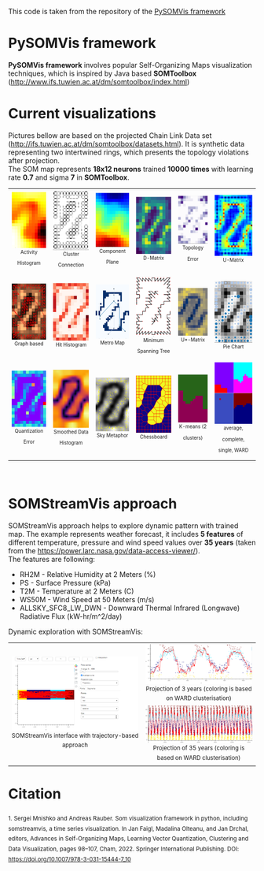 This code is taken from the repository of the [PySOMVis framework](https://github.com/smnishko/PySOMVis)

# PySOMVis framework

**PySOMVis framework** involves popular Self-Organizing Maps visualization techniques, which is inspired by Java based **SOMToolbox** (http://www.ifs.tuwien.ac.at/dm/somtoolbox/index.html)
# Current visualizations 
Pictures bellow are based on the projected Chain Link Data set (http://ifs.tuwien.ac.at/dm/somtoolbox/datasets.html). It is synthetic data representing two intertwined rings, which presents the topology violations after projection.
</br> The SOM map represents **18x12 neurons** trained **10000 times** with learning rate **0.7** and sigma **7** in **SOMToolbox**.
<p align="center"></p>
<table align="center">
<tbody align="center">
  <tr align="center">
    <td align="center"><img src="PySOMVis/pics/git/activhist.png" width=100/></br><sup><sup>Activity Histogram</sup></sup></td>
    <td align="center"><img src="PySOMVis/pics/git/clustercon.png" width=100/></br><sup><sup>Cluster Connection</sup></sup></td>
    <td align="center"><img src="PySOMVis/pics/git/compplane.png" width=100/></br><sup><sup>Component Plane</sup></sup></td>
    <td align="center"><img src="PySOMVis/pics/git/dmatrix.png" width=100/></br><sup><sup>D-Matrix</sup></sup></td>
    <td align="center"><img src="PySOMVis/pics/git/toperror.png" width=100/></br><sup><sup>Topology Error</sup></sup></td>
    <td align="center"><img src="PySOMVis/pics/git/Umatrix.png" width=100/></br><sup><sup>U-Matrix</sup></sup></td>
  </tr>
  <tr align="center">
    <td align="center"><img src="PySOMVis/pics/git/graphbased.png" width=100/></br><sup><sup>Graph based</sup></sup></td>
    <td align="center"><img src="PySOMVis/pics/git/hithist.png" width=100/></br><sup><sup>Hit Histogram</sup></sup></td>
    <td align="center"><img src="PySOMVis/pics/git/metromap.png" width=100/></br><sup><sup>Metro Map</sup></sup></td>
    <td align="center"><img src="PySOMVis/pics/git/minimspantree.png" width=100/></br><sup><sup>Minimum Spanning Tree</sup></sup></td>
    <td align="center"><img src="PySOMVis/pics/git/Ustarmatrix.png" width=100/></br><sup><sup>U*-Matrix</sup></sup></td>
    <td align="center"><img src="PySOMVis/pics/git/piechart.png" width=100/></br><sup><sup>Pie Chart</sup></sup></td>
  </tr>
  <tr align="center">
    <td align="center"><img src="PySOMVis/pics/git/qerror.png" width=100/></br><sup><sup>Quantization Error</sup></sup></td>
    <td align="center"><img src="PySOMVis/pics/git/sdh.png" width=100/></br><sup><sup>Smoothed Data Histogram</sup></sup></td>
    <td align="center"><img src="PySOMVis/pics/git/skymeth.png" width=100/></br><sup><sup>Sky Metaphor</sup></sup></td>
    <td align="center"><img src="PySOMVis/pics/git/chessboard.png" width=100/></br><sup><sup>Chessboard</sup></sup></td>
    <td align="center"><img src="PySOMVis/pics/git/kmeans.png" width=100/></br><sup><sup>K-means (2 clusters)</sup></sup></td>
    <td align="center"><img src="PySOMVis/pics/git/agglomerative_clustering.png" width=100/></br><sup><sup>average, complete, single, WARD</sup></sup></td>
  </tr>
</tbody>
</table>
</br>

# SOMStreamVis approach
SOMStreamVis approach helps to explore dynamic pattern with trained map. The example represents weather forecast, it includes **5 features** of different temperature, pressure and wind speed values over **35 years** (taken from the https://power.larc.nasa.gov/data-access-viewer/).</br>
The features are following:
<ul>
  <li>RH2M - Relative Humidity at 2 Meters (%)</li>
  <li>PS - Surface Pressure (kPa)</li>
  <li>T2M - Temperature at 2 Meters (C)</li>
  <li>WS50M - Wind Speed at 50 Meters (m/s)</li>
  <li>ALLSKY_SFC8_LW_DWN - Downward Thermal Infrared (Longwave) Radiative Flux (kW-hr/m^2/day)</li>
  </ul>
Dynamic exploration with SOMStreamVis:

<p align="center"></p>
<table align="center">
<tbody align="center">
  <tr align="center">
    <td align="center"><img src="PySOMVis/pics/SOMStreamVis_i.png" width=550/></br><sup>SOMStreamVis interface with trajectory-based approach</sup></td>
    <td align="center"><img src="PySOMVis/pics/SOMStreamVis_3years.png" width=450/></br><sup>Projection of 3 years (coloring is based on WARD clusterisation)</sup></br><img src="PySOMVis/pics/35years_Taxis.png" width=450/></br><sup>Projection of 35 years (coloring is based on WARD clusterisation)</sup></td>
  </tr>
</tbody>
</table>

# Citation
<sub>1. Sergei Mnishko and Andreas Rauber. Som visualization framework in python, including somstreamvis, a time series visualization. In Jan Faigl, Madalina Olteanu, and Jan Drchal, editors, Advances in Self-Organizing Maps, Learning Vector Quantization, Clustering and Data Visualization, pages 98–107, Cham, 2022. Springer International Publishing. DOI: https://doi.org/10.1007/978-3-031-15444-7_10</sub>
